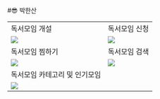 #😎 박한산
<table>
    <tr>
        <td>독서모임 개설</td>
        <td>독서모임 신청</td>
    </tr>
    <tr>
        <td><img src="https://github.com/bugger0330/BookHub/assets/136421972/cf83f94d-ea35-4c24-ba4f-653b0219de22"></td>
        <td><img src="https://github.com/bugger0330/BookHub/assets/136421972/87c0c9ea-8d25-40e9-9bbc-891558e6bf04"></td>
    </tr>
    <tr>
        <td>독서모임 찜하기</td>
        <td>독서모임 검색</td>
    </tr>
    <tr>
        <td><img src="https://github.com/bugger0330/BookHub/assets/136421972/aee7213f-a408-4c6f-a724-b324f15ab2f3"></td>
        <td><img src="https://github.com/bugger0330/BookHub/assets/136421972/13eee206-4dfe-4b23-9eaf-4c435f0cca8e"></td>
    </tr>
    <tr>
         <td>독서모임 카테고리 및 인기모임</td>
    </tr>
    <tr>
        <td><img src="https://github.com/bugger0330/BookHub/assets/136421972/aa226100-614a-4f61-a3bc-79fcef8cb824"></td>
    </tr>
</table>

